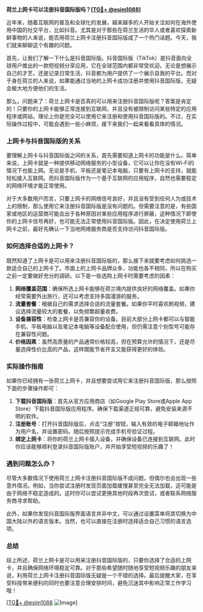 **荷兰上网卡可以注册抖音国际版吗？[[TG💪+ @esim1088](https://t.me/s/esim1088)]**

近年来，随着互联网的普及和全球化的发展，越来越多的人开始关注如何在海外使用中国的社交平台，比如抖音。尤其是对于那些在荷兰生活的华人或者喜欢探索新鲜事物的人来说，能否用荷兰上网卡注册抖音国际版成了一个热门话题。今天，我们就来聊聊这个有趣的问题。

首先，让我们了解一下什么是抖音国际版。抖音国际版（TikTok）是抖音面向全球用户推出的一款短视频分享应用，它在全球范围内都非常受欢迎。无论是想展示自己的才艺，还是记录日常生活，抖音都为用户提供了一个展示自我的平台。而对于身在荷兰的人来说，如果能通过当地的上网卡成功注册并使用抖音国际版，无疑会极大地方便他们的生活。

那么，问题来了：荷兰上网卡是否真的可以用来注册抖音国际版呢？答案是肯定的！只要你的上网卡能够正常连接到互联网，并且没有被限制访问某些特定的应用程序或网站，理论上你是完全可以使用它来注册和使用抖音国际版的。不过，在实际操作过程中，可能会遇到一些小麻烦，接下来我们一起来看看具体的情况。

### 上网卡与抖音国际版的关系

要理解上网卡与抖音国际版之间的关系，首先需要知道上网卡的功能是什么。简单来说，上网卡就是一种提供移动网络服务的小型设备，它可以让你在没有Wi-Fi的情况下也能上网。无论是手机、平板还是笔记本电脑，只要有上网卡的支持，就能轻松接入互联网。而抖音国际版作为一个基于互联网的应用程序，自然也需要稳定的网络环境才能正常使用。

对于大多数用户而言，只要上网卡的网络信号良好，并且没有受到任何人为或技术上的限制，那么使用它来注册抖音国际版是没有问题的。但需要注意的是，有些国家或地区的运营商可能会出于各种原因对某些应用程序进行屏蔽，这种情况下即使你的上网卡信号再好，也可能无法正常使用抖音国际版。因此，在决定使用荷兰上网卡之前，最好先确认一下当地网络服务商是否支持访问抖音国际版。

### 如何选择合适的上网卡？

既然知道了上网卡是可以用来注册抖音国际版的，那么接下来就要考虑如何挑选一款适合自己的上网卡了。市面上的上网卡品牌众多，功能也各不相同，所以在购买之前一定要做好充分的调研。以下是一些选购上网卡时需要考虑的因素：

1. **网络覆盖范围**：确保所选上网卡能够在荷兰境内提供良好的网络覆盖。如果你经常需要外出旅行，还可以考虑支持多国漫游的服务。
2. **流量套餐**：根据自己的需求选择合适的流量套餐。如果你平时喜欢刷视频，建议选择流量较大的套餐，以免频繁超量收费。
3. **设备兼容性**：检查上网卡是否兼容你的设备。目前大部分上网卡都可以与智能手机、平板电脑以及笔记本电脑等设备配合使用，但仍需注意个别型号可能存在兼容性问题。
4. **价格因素**：虽然高质量的产品通常价格较高，但在预算允许的情况下，还是尽量选择性价比高的产品，这样既能节省开支又能获得更好的体验。

### 实际操作指南

如果你已经拥有一张荷兰上网卡，并且想要尝试用它来注册抖音国际版，那么按照下面的步骤操作即可：

1. **下载抖音国际版**：首先从官方应用商店（如Google Play Store或Apple App Store）下载抖音国际版应用程序。确保下载渠道正规可靠，避免安装来源不明的软件。
2. **注册账号**：打开抖音国际版后，点击“注册”按钮，输入有效的电子邮箱地址作为用户名，并设置密码。随后按照提示完成手机号验证过程。
3. **绑定上网卡**：将你的荷兰上网卡插入设备，并确保设备已连接到互联网。此时你应该能够顺利登录抖音国际版账户，并开始享受短视频的乐趣了！

### 遇到问题怎么办？

尽管大多数情况下使用荷兰上网卡注册抖音国际版不成问题，但偶尔也会出现一些意外情况。例如，当你尝试注册时发现页面加载缓慢甚至完全无法加载，这可能是由于网络不稳定造成的。这时你可以尝试更换其他时段再次尝试，或者联系网络服务商寻求帮助。

此外，如果你发现抖音国际版界面语言并非中文，可以通过设置菜单将其切换为中国大陆以外的语言版本。当然，也可以直接在注册时选择适合自己习惯的语言选项。

### 总结

综上所述，荷兰上网卡是可以用来注册抖音国际版的，只要你选择了合适的上网卡，并且确保网络环境稳定可靠。对于那些希望随时随地享受短视频乐趣的朋友来说，利用荷兰上网卡注册抖音国际版无疑是一个不错的选择。最后提醒大家，在享受科技带来便利的同时也要注意合理安排时间，避免沉迷其中影响正常工作学习哦！

[[TG💪+ @esim1088](https://t.me/s/esim1088) ![Image](https://i.postimg.cc/4NQfJmqS/Snipaste-2025-05-13-00-14-12.png)]